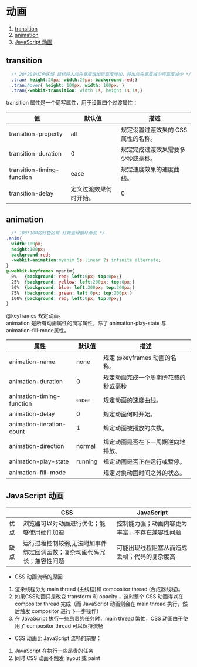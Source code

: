 # 动画

1. [transition](#transition)
2. [animation](#animation)
3. [JavaScript 动画](#JavaScript-动画)

## transition
```CSS
  /* 20*20的红色区域 鼠标移入后先宽度增加后高度增加，移出后先宽度减少再高度减少 */
  .tran{ height:20px; width:20px; background:red;} 
  .tran:hover{ height: 100px; width: 100px; } 
  .tran{-webkit-transition: width 1s, height 1s 1s;}
```
transition 属性是一个简写属性，用于设置四个过渡属性：

|值|默认值|描述|
|-|-|-|
|transition-property|all|规定设置过渡效果的 CSS 属性的名称。|
|transition-duration|0|规定完成过渡效果需要多少秒或毫秒。|
|transition-timing-function|ease|规定速度效果的速度曲线。|
|transition-delay|定义过渡效果何时开始。|0|

## animation
```CSS
  /* 100*100的红色区域 红黄蓝绿循环渐变 */
.anim{
  width:100px;
  height:100px;
  background:red;
  -webkit-animation:myanim 5s linear 2s infinite alternate;
}
@-webkit-keyframes myanim{
  0%   {background: red; left:0px; top:0px;}
  25%  {background: yellow; left:200px; top:0px;}
  50%  {background: blue; left:200px; top:200px;}
  75%  {background: green; left:0px; top:200px;}
  100% {background: red; left:0px; top:0px;}
}
```
@keyframes 规定动画。  
animation 是所有动画属性的简写属性，除了 animation-play-state 与 animation-fill-mode属性。

|属性|默认值 |描述|
|-|- |-|
|animation-name| none|规定 @keyframes 动画的名称。|
|animation-duration| 0|规定动画完成一个周期所花费的秒或毫秒|
|animation-timing-function|ease |规定动画的速度曲线。|
|animation-delay|0|规定动画何时开始。|
|animation-iteration-count| 1|规定动画被播放的次数。|
|animation-direction| normal|规定动画是否在下一周期逆向地播放。|
|animation-play-state| running|规定动画是否正在运行或暂停。|
|animation-fill-mode| |规定对象动画时间之外的状态。|

## JavaScript 动画

| |CSS |JavaScript|
|-|- |-|
|优点| 浏览器可以对动画进行优化；能够使用硬件加速|控制能力强；动画内容更为丰富，不存在兼容性问题|
|缺点| 运行过程控制较弱,无法附加事件绑定回调函数；复杂动画代码冗长；兼容性问题|可能出现线程阻塞从而造成丢帧；代码的复杂度高|

* CSS 动画流畅的原因
1. 渲染线程分为 main thread (主线程)和 compositor thread (合成器线程)。
2. 如果CSS动画只是改变 transform 和 opacity ，这时整个 CSS 动画得以在 compositor thread 完成（而 JavaScript 动画则会在 main thread 执行，然后触发 compositor 进行下一步操作）
3. 在 JavaScript 执行一些昂贵的任务时，main thread 繁忙，CSS 动画由于使用了 compositor thread 可以保持流畅

* CSS 动画比 JavaScript 流畅的前提：
1. JavaScript 在执行一些昂贵的任务
2. 同时 CSS 动画不触发 layout 或 paint